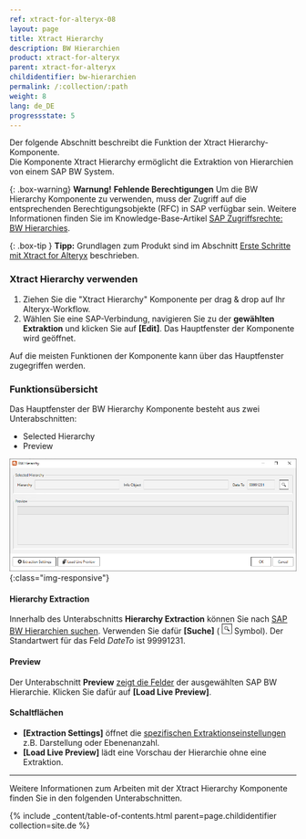 ```yaml
---
ref: xtract-for-alteryx-08
layout: page
title: Xtract Hierarchy
description: BW Hierarchien
product: xtract-for-alteryx
parent: xtract-for-alteryx
childidentifier: bw-hierarchien
permalink: /:collection/:path
weight: 8
lang: de_DE
progressstate: 5
---
```


Der folgende Abschnitt beschreibt die Funktion der Xtract Hierarchy-Komponente. <br>
Die Komponente Xtract Hierarchy ermöglicht die Extraktion von Hierarchien von einem SAP BW System.

{: .box-warning}
**Warnung!** **Fehlende Berechtigungen**
Um die BW Hierarchy Komponente zu verwenden, muss der Zugriff auf die entsprechenden Berechtigungsobjekte (RFC) in SAP verfügbar sein. 
Weitere Informationen finden Sie im Knowledge-Base-Artikel [SAP Zugriffsrechte: BW Hierarchies](https://kb.theobald-software.com/sap/authority-objects-sap-user-rights#bw-hierarchies).

{: .box-tip }
**Tipp:** Grundlagen zum Produkt sind im Abschnitt [Erste Schritte mit Xtract for Alteryx](./erste-schritte) beschrieben.

### Xtract Hierarchy verwenden
1. Ziehen Sie die "Xtract Hierarchy" Komponente per drag & drop auf Ihr Alteryx-Workflow.
2. Wählen Sie eine SAP-Verbindung, navigieren Sie zu der **gewählten Extraktion** und klicken Sie auf **[Edit]**. Das Hauptfenster der Komponente wird geöffnet.

Auf die meisten Funktionen der Komponente kann über das Hauptfenster zugegriffen werden.

### Funktionsübersicht
Das Hauptfenster der BW Hierarchy Komponente besteht aus zwei Unterabschnitten:
- Selected Hierarchy
- Preview

![Hierarchy Extractor](/img/content/xfa/xfa_hierarchy.png){:class="img-responsive"}

#### Hierarchy Extraction
Innerhalb des Unterabschnitts **Hierarchy Extraction** können Sie nach [SAP BW Hierarchien suchen](./bw-hierarchien/hierarchien-als-datenquelle-definieren). 
Verwenden Sie dafür **[Suche]** ( ![magnifying-glass](/img/content/icons/magnifying-glass.png) Symbol).
Der Standartwert für das Feld *DateTo* ist 99991231.

#### Preview
Der Unterabschnitt **Preview** [zeigt die Felder](./bw-hierarchien/hierarchien-als-datenquelle-definieren#echtzeitvorschau-der-ausgewählten-hierarchie-anzeigen) der ausgewählten SAP BW Hierarchie. Klicken Sie dafür auf **[Load Live Preview]**.

#### Schaltflächen
- **[Extraction Settings]** öffnet die [spezifischen Extraktionseinstellungen](./bw-hierarchien/hierarchie-extraktionseinstellungen) z.B. Darstellung oder Ebenenanzahl. <br>
- **[Load Live Preview]** lädt eine Vorschau der Hierarchie ohne eine Extraktion.

----

Weitere Informationen zum Arbeiten mit der Xtract Hierarchy Komponente finden Sie in den folgenden Unterabschnitten.

{% include _content/table-of-contents.html parent=page.childidentifier collection=site.de %}